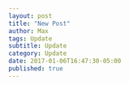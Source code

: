 ```yaml
---
layout: post
title: "New Post"
author: Max
tags: Update
subtitle: Update
category: Update
date: 2017-01-06T16:47:30-05:00
published: true
---
```


